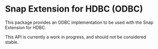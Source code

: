 Snap Extension for HDBC (ODBC)
=================================

This package provides an ODBC implementation to be used with the
Snap Extension for HDBC.

This API is currently a work in progress, and should not be considered stable.

